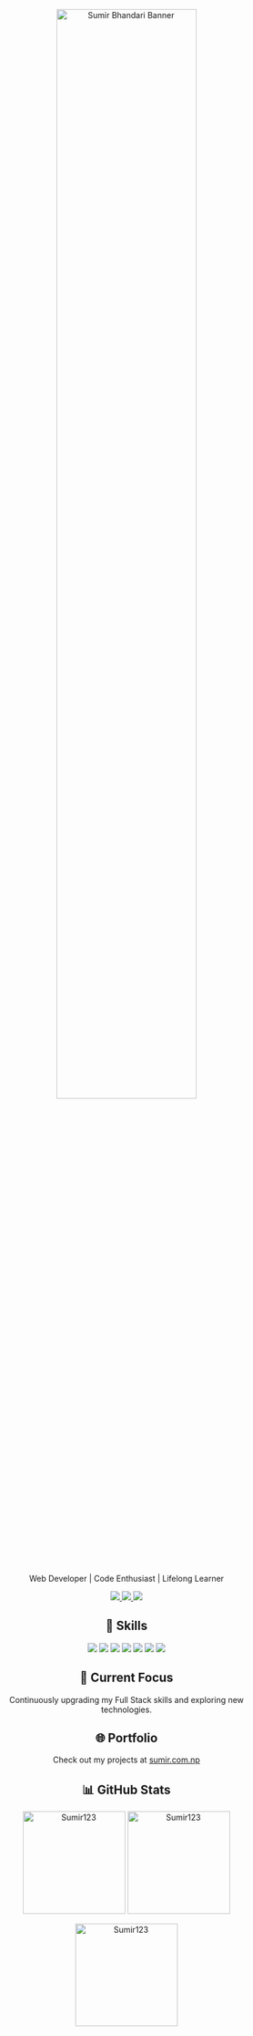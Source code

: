 <!-- Header Section -->
<p align="center">
  <img width="70%" src="https://github.com/Sumir123/Sumir123/assets/71181873/47528361-1e4b-479d-92b0-b69d6aa1cb75" alt="Sumir Bhandari Banner" />
</p>

<p align="center">Web Developer | Code Enthusiast | Lifelong Learner</p>

<!-- Social Links -->
<p align="center">
  <a href="https://www.linkedin.com/in/sumir-bhandari" target="_blank">
    <img src="https://img.shields.io/badge/LinkedIn-0077B5?style=for-the-badge&logo=linkedin&logoColor=white" />
  </a>
  <a href="https://github.com/Sumir123" target="_blank">
    <img src="https://img.shields.io/badge/GitHub-100000?style=for-the-badge&logo=github&logoColor=white" />
  </a>
  <a href="mailto:sumir.bhandari11@gmail.com">
    <img src="https://img.shields.io/badge/-Gmail-%23333?style=for-the-badge&logo=gmail&logoColor=white" />
  </a>
</p>

<!-- Skills Section -->
<h2 align="center">🚀 Skills</h2>
<p align="center">
  <img src="https://img.shields.io/badge/HTML5-E34F26?style=for-the-badge&logo=html5&logoColor=white" />
  <img src="https://img.shields.io/badge/CSS3-1572B6?style=for-the-badge&logo=css3&logoColor=white" />
  <img src="https://img.shields.io/badge/JavaScript-F7DF1E?style=for-the-badge&logo=javascript&logoColor=black" />
  <img src="https://img.shields.io/badge/Python-3776AB?style=for-the-badge&logo=python&logoColor=white" />
  <img src="https://img.shields.io/badge/Node.js-43853D?style=for-the-badge&logo=node.js&logoColor=white" />
  <img src="https://img.shields.io/badge/React.js-61DAFB?style=for-the-badge&logo=react&logoColor=white" />
  <img src="https://img.shields.io/badge/Express.js-000000?style=for-the-badge&logo=express&logoColor=white" />
</p>

<!-- Current Focus Section -->
<h2 align="center">🌱 Current Focus</h2>
<p align="center">Continuously upgrading my Full Stack skills and exploring new technologies.</p>

<!-- Portfolio Section -->
<h2 align="center">🌐 Portfolio</h2>
<p align="center">Check out my projects at <a href="https://sumir.com.np" target="_blank">sumir.com.np</a></p>

<!-- GitHub Stats Section -->
<h2 align="center">📊 GitHub Stats</h2>
<p align="center">
  <img height="180em" src="https://github-readme-stats.vercel.app/api/top-langs/?username=Sumir123&langs_count=8&theme=dark" alt="Sumir123" />
  <img height="180em" src="https://github-readme-stats.vercel.app/api?username=Sumir123&show_icons=true&locale=en&theme=dark" alt="Sumir123" />
</p>

<!-- Streak Stats Section -->
<p align="center">
  <img height="180em" src="https://github-readme-streak-stats.herokuapp.com/?user=Sumir123&theme=dark" alt="Sumir123" />
</p>
